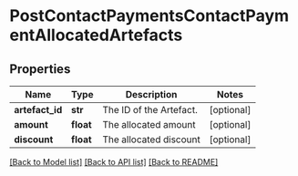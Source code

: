 # PostContactPaymentsContactPaymentAllocatedArtefacts

## Properties
Name | Type | Description | Notes
------------ | ------------- | ------------- | -------------
**artefact_id** | **str** | The ID of the Artefact. | [optional] 
**amount** | **float** | The allocated amount | [optional] 
**discount** | **float** | The allocated discount | [optional] 

[[Back to Model list]](../README.md#documentation-for-models) [[Back to API list]](../README.md#documentation-for-api-endpoints) [[Back to README]](../README.md)


